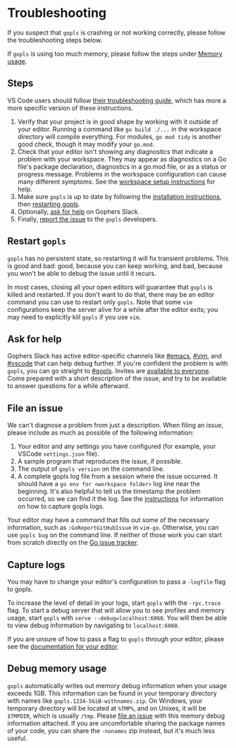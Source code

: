 # Troubleshooting

If you suspect that `gopls` is crashing or not working correctly, please follow the troubleshooting steps below.

If `gopls` is using too much memory, please follow the steps under [Memory usage](#debug-memory-usage).

## Steps

VS Code users should follow [their troubleshooting guide](https://github.com/golang/vscode-go/blob/master/docs/troubleshooting.md), which has more a more specific version of these instructions.

1. Verify that your project is in good shape by working with it outside of your editor. Running a command like `go build ./...` in the workspace directory will compile everything. For modules, `go mod tidy` is another good check, though it may modify your `go.mod`.
1. Check that your editor isn't showing any diagnostics that indicate a problem with your workspace. They may appear as diagnostics on a Go file's package declaration, diagnostics in a go.mod file, or as a status or progress message. Problems in the workspace configuration can cause many different symptoms. See the [workspace setup instructions](workspace.md) for help.
1. Make sure `gopls` is up to date by following the [installation instructions](user.md#installing), then [restarting gopls](#restart-gopls).
1. Optionally, [ask for help](#ask-for-help) on Gophers Slack.
1. Finally, [report the issue](#file-an-issue) to the `gopls` developers.

## Restart `gopls`

`gopls` has no persistent state, so restarting it will fix transient problems. This is good and bad: good, because you can keep working, and bad, because you won't be able to debug the issue until it recurs.

In most cases, closing all your open editors will guarantee that `gopls` is killed and restarted. If you don't want to do that, there may be an editor command you can use to restart only `gopls`. Note that some `vim` configurations keep the server alive for a while after the editor exits; you may need to explicitly kill `gopls` if you use `vim`.

## Ask for help

Gophers Slack has active editor-specific channels like [#emacs](https://gophers.slack.com/archives/C0HKHULEM), [#vim](https://gophers.slack.com/archives/C07GBR52P), and [#vscode](https://gophers.slack.com/archives/C2B4L99RS) that can help debug further. If you're confident the problem is with `gopls`, you can go straight to [#gopls](https://gophers.slack.com/archives/CJZH85XCZ). Invites are [available to everyone](https://invite.slack.golangbridge.org). Come prepared with a short description of the issue, and try to be available to answer questions for a while afterward.

## File an issue

We can't diagnose a problem from just a description. When filing an issue, please include as much as possible of the following information:

1. Your editor and any settings you have configured (for example, your VSCode `settings.json` file).
1. A sample program that reproduces the issue, if possible.
1. The output of `gopls version` on the command line.
1. A complete gopls log file from a session where the issue occurred. It should have a `go env for <workspace folder>` log line near the beginning. It's also helpful to tell us the timestamp the problem occurred, so we can find it the log. See the [instructions](#capture-logs) for information on how to capture gopls logs.

Your editor may have a command that fills out some of the necessary information, such as `:GoReportGitHubIssue` in `vim-go`. Otherwise, you can use `gopls bug` on the command line. If neither of those work you can start from scratch directly on the [Go issue tracker](https://github.com/golang/go/issues/new?title=x%2Ftools%2Fgopls%3A%20%3Cfill%20this%20in%3E).

## Capture logs

You may have to change your editor's configuration to pass a `-logfile` flag to gopls.

To increase the level of detail in your logs, start `gopls` with the `-rpc.trace` flag. To start a debug server that will allow you to see profiles and memory usage, start `gopls` with `serve --debug=localhost:6060`. You will then be able to view debug information by navigating to `localhost:6060`.

If you are unsure of how to pass a flag to `gopls` through your editor, please see the [documentation for your editor](user.md#editors).

## Debug memory usage

`gopls` automatically writes out memory debug information when your usage exceeds 1GB. This information can be found in your temporary directory with names like `gopls.1234-5GiB-withnames.zip`. On Windows, your temporary directory will be located at `%TMP%`, and on Unixes, it will be `$TMPDIR`, which is usually `/tmp`. Please [file an issue](#file-an-issue) with this memory debug information attached. If you are uncomfortable sharing the package names of your code, you can share the `-nonames` zip instead, but it's much less useful.
